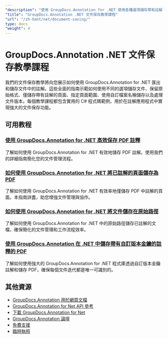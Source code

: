 ```yaml
---
"description": "使用 GroupDocs.Annotation for .NET 使用各種選項儲存帶有註解文件的完整教學。"
"title": "GroupDocs.Annotation .NET 文件保存教學課程"
"url": "/zh-hant/net/document-saving/"
type: docs
"weight": 4
---
```


# GroupDocs.Annotation .NET 文件保存教學課程

我們的文件保存教學將向您展示如何使用 GroupDocs.Annotation for .NET 匯出和儲存文件中的註解。這些全面的指南示範如何使用不同的選項儲存文件、保留原始格式、僅儲存帶有註解的頁面、指定頁面範圍、使用自訂檔案名稱儲存以及處理文件版本。每個教學課程都包含實用的 C# 程式碼範例，用於在註解應用程式中實現強大的文件保存功能。

## 可用教程

### [使用 GroupDocs.Annotation for .NET 高效保存 PDF 註釋](./save-pdf-annotations-groupdocs-dotnet/)
了解如何使用 GroupDocs.Annotation for .NET 有效地儲存 PDF 註解。使用我們的詳細指南簡化您的文件管理流程。

### [如何使用 GroupDocs.Annotation for .NET 將已註解的頁面儲存為 PDF](./mastering-groupdocs-annotation-save-annotated-pdf-pages/)
了解如何使用 GroupDocs.Annotation for .NET 有效率地僅儲存 PDF 中註解的頁面。本指南詳盡，助您增強文件管理與協作。

### [如何使用 GroupDocs.Annotation for .NET 將文件儲存在原始路徑](./save-document-same-path-groupdocs-annotation-net/)
了解如何使用 GroupDocs.Annotation for .NET 中的原始路徑儲存已註解的文檔，確保簡化的文件管理和工作流程效率。

### [使用 GroupDocs.Annotation 在 .NET 中儲存帶有自訂版本金鑰的註釋的 PDF](./annotate-pdf-custom-version-key-groupdocs-net/)
了解如何使用強大的 GroupDocs.Annotation for .NET 程式庫透過自訂版本金鑰註解和儲存 PDF，確保每個文件迭代都是唯一可識別的。

## 其他資源

- [GroupDocs.Annotation 用於網頁文檔](https://docs.groupdocs.com/annotation/net/)
- [GroupDocs.Annotation for Net API 參考](https://reference.groupdocs.com/annotation/net/)
- [下載 GroupDocs.Annotation for Net](https://releases.groupdocs.com/annotation/net/)
- [GroupDocs.Annotation 論壇](https://forum.groupdocs.com/c/annotation)
- [免費支援](https://forum.groupdocs.com/)
- [臨時執照](https://purchase.groupdocs.com/temporary-license/)